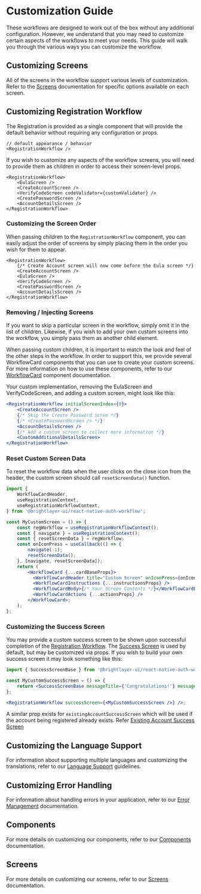 # Customization Guide

These workflows are designed to work out of the box without any additional configuration. However, we understand that you may need to customize certain aspects of the workflows to meet your needs. This guide will walk you through the various ways you can customize the workflow.

## Customizing Screens

All of the screens in the workflow support various levels of customization. Refer to the [Screens](./screens/README.md) documentation for specific options available on each screen.

## Customizing Registration Workflow

The Registration is provided as a single component that will provide the default behavior without requiring any configuration or props.

```tsx
// default appearance / behavior
<RegistrationWorkflow />
```

If you wish to customize any aspects of the workflow screens, you will need to provide them as children in order to access their screen-level props.

```tsx
<RegistrationWorkflow>
    <EulaScreen />
    <CreateAccountScreen />
    <VerifyCodeScreen codeValidator={customValidator} />
    <CreatePasswordScreen />
    <AccountDetailsScreen />
</RegistrationWorkflow>
```

### Customizing the Screen Order

When passing children to the `RegistrationWorkflow` component, you can easily adjust the order of screens by simply placing them in the order you wish for them to appear.

```tsx
<RegistrationWorkflow>
    {/* Create Account screen will now come before the Eula screen */}
    <CreateAccountScreen />
    <EulaScreen />
    <VerifyCodeScreen />
    <CreatePasswordScreen />
    <AccountDetailsScreen />
</RegistrationWorkflow>
```

### Removing / Injecting Screens

If you want to skip a particular screen in the workflow, simply omit it in the list of children. Likewise, if you wish to add your own custom screens into the workflow, you simply pass them as another child element.

When passing custom children, it is important to match the look and feel of the other steps in the workflow. In order to support this, we provide several WorkflowCard components that you can use to create your custom screens. For more information on how to use these components, refer to our [WorkflowCard](./components/workflow-card.md) component documentation.

Your custom implementation, removing the EulaScreen and VerifyCodeScreen, and adding a custom screen, might look like this:

```jsx
<RegistrationWorkflow initialScreenIndex={0}>
    <CreateAccountScreen />
    {/* Skip the Create Password scree */}
    {/* <CreatePasswordScreen /> */}
    <AccountDetailsScreen />
    {/* Add a custom screen to collect more information */}
    <CustomAdditionalDetailsScreen>
</RegistrationWorkflow>
```

### Reset Custom Screen Data

To reset the workflow data when the user clicks on the close icon from the header, the custom screen should call `resetScreenData()` function.

```jsx
import {
    WorkflowCardHeader,
    useRegistrationContext,
    useRegistrationWorkflowContext,
} from '@brightlayer-ui/react-native-auth-workflow';

const MyCustomScreen = () => {
    const regWorkflow = useRegistrationWorkflowContext();
    const { navigate } = useRegistrationContext();
    const { resetScreenData } = regWorkflow;
    const onIconPress = useCallback(() => {
        navigate(-1);
        resetScreenData();
    }, [navigate, resetScreenData]);
    return (
        <WorkflowCard {...cardBaseProps}>
          <WorkflowCardHeader title="Custom Screen" onIconPress={onIconPress} icon={{ name: 'arrow-back' }} />
          <WorkflowCardInstructions {...instructionsProps} />
          <WorkflowCardBody>{/* Your Screen Contents */}</WorkflowCardBody>
          <WorkflowCardActions {...actionsProps} />
        </WorkflowCard>;
    );
};
```

### Customizing the Success Screen

You may provide a custom success screen to be shown upon successful completion of the [Registration Workflow](./components/registration-workflow.md). The [Success Screen](./screens/success.md) is used by default, but may be customized via props. If you wish to build your own success screen it may look something like this:

```jsx
import { SuccessScreenBase } from '@brightlayer-ui/react-native-auth-workflow';

const MyCustomSuccessScreen = () => {
    return <SuccessScreenBase messageTitle={'Congratulations!'} message={'You have been registered successfully'} />;
};

<RegistrationWorkflow successScreen={<MyCustomSuccessScreen />} />;
```

A similar prop exists for `existingAccountSuccessScreen` which will be used if the account being registered already exists. Refer [Existing Account Success Screen](./screens/existing-account-success.md)

## Customizing the Language Support

For information about supporting multiple languages and customizing the translations, refer to our [Language Support](./language-support.md) guidelines.

## Customizing Error Handling

For information about handling errors in your application, refer to our [Error Management](./error-management.md) documentation.

## Components

For more details on customizing our components, refer to our [Components](./components/README.md) documentation.

## Screens

For more details on customizing our screens, refer to our [Screens](./screens/README.md) documentation.
